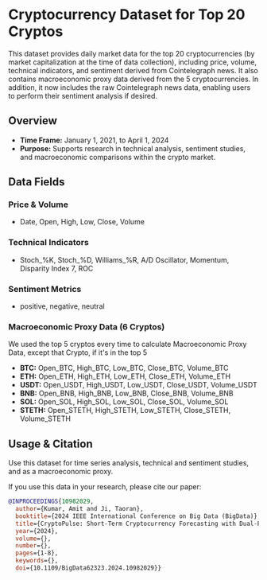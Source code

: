 # Cryptocurrency Dataset for Top 20 Cryptos

This dataset provides daily market data for the top 20 cryptocurrencies (by market capitalization at the time of data collection), including price, volume, technical indicators, and sentiment derived from Cointelegraph news. It also contains macroeconomic proxy data derived from the 5 cryptocurrencies. In addition, it now includes the raw Cointelegraph news data, enabling users to perform their sentiment analysis if desired.

## Overview

- **Time Frame:** January 1, 2021, to April 1, 2024
- **Purpose:** Supports research in technical analysis, sentiment studies, and macroeconomic comparisons within the crypto market.

## Data Fields

### Price & Volume
- Date, Open, High, Low, Close, Volume

### Technical Indicators
- Stoch_%K, Stoch_%D, Williams_%R, A/D Oscillator, Momentum, Disparity Index 7, ROC

### Sentiment Metrics
- positive, negative, neutral

### Macroeconomic Proxy Data (6 Cryptos)
We used the top 5 cryptos every time to calculate Macroeconomic Proxy Data, except that Crypto, if it's in the top 5
- **BTC:** Open_BTC, High_BTC, Low_BTC, Close_BTC, Volume_BTC
- **ETH:** Open_ETH, High_ETH, Low_ETH, Close_ETH, Volume_ETH
- **USDT:** Open_USDT, High_USDT, Low_USDT, Close_USDT, Volume_USDT
- **BNB:** Open_BNB, High_BNB, Low_BNB, Close_BNB, Volume_BNB
- **SOL:** Open_SOL, High_SOL, Low_SOL, Close_SOL, Volume_SOL
- **STETH:** Open_STETH, High_STETH, Low_STETH, Close_STETH, Volume_STETH

## Usage & Citation

Use this dataset for time series analysis, technical and sentiment studies, and as a macroeconomic proxy.

If you use this data in your research, please cite our paper:

```bibtex
@INPROCEEDINGS{10982029,
  author={Kumar, Amit and Ji, Taoran},
  booktitle={2024 IEEE International Conference on Big Data (BigData)}, 
  title={CryptoPulse: Short-Term Cryptocurrency Forecasting with Dual-Prediction and Cross-Correlated Market Indicators}, 
  year={2024},
  volume={},
  number={},
  pages={1-8},
  keywords={},
  doi={10.1109/BigData62323.2024.10982029}}
